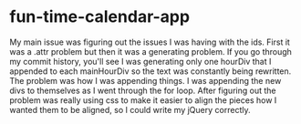 # fun-time-calendar-app

My main issue was figuring out the issues I was having with the ids. First it was a .attr problem but then it was a generating problem. If you go through my commit history, you'll see I was generating only one hourDiv that I appended to each mainHourDiv so the text was constantly being rewritten. The problem was how I was appending things. I was appending the new divs to themselves as I went through the for loop. After figuring out the problem was really using css to make it easier to align the pieces how I wanted them to be aligned, so I could write my jQuery correctly. 

